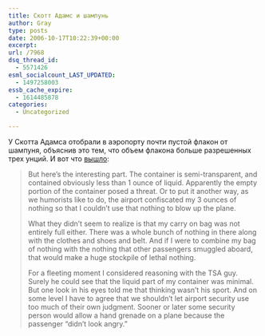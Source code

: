 ```yaml
---
title: Скотт Адамс и шампунь
author: Gray
type: posts
date: 2006-10-17T10:22:39+00:00
excerpt:
url: /7968
dsq_thread_id:
  - 5571426
esml_socialcount_LAST_UPDATED:
  - 1497258003
essb_cache_expire:
  - 1614485878
categories:
  - Uncategorized

---
```








У Скотта Адамса отобрали в аэропорту почти пустой флакон от шампуня, объяснив это тем, что объем флакона больше разрешенных трех унций. И вот что <a href="http://dilbertblog.typepad.com/the_dilbert_blog/2006/10/dangerous_conta.html" target="_blank">вышло</a>:

> But here’s the interesting part. The container is semi-transparent, and contained obviously less than 1 ounce of liquid. Apparently the empty portion of the container posed a threat. Or to put it another way, as we humorists like to do, the airport confiscated my 3 ounces of nothing so that I couldn’t use that nothing to blow up the plane. 
> 
> What they didn’t seem to realize is that my carry on bag was not entirely full either. There was a whole bunch of nothing in there along with the clothes and shoes and belt. And if I were to combine my bag of nothing with the nothing that other passengers smuggled aboard, that would make a huge stockpile of lethal nothing. 
> 
> For a fleeting moment I considered reasoning with the TSA guy. Surely he could see that the liquid part of my container was minimal. But one look in his eyes told me that thinking wasn’t his sport. And on some level I have to agree that we shouldn’t let airport security use too much of their own judgment. Sooner or later some security person would allow a hand grenade on a plane because the passenger “didn’t look angry.”